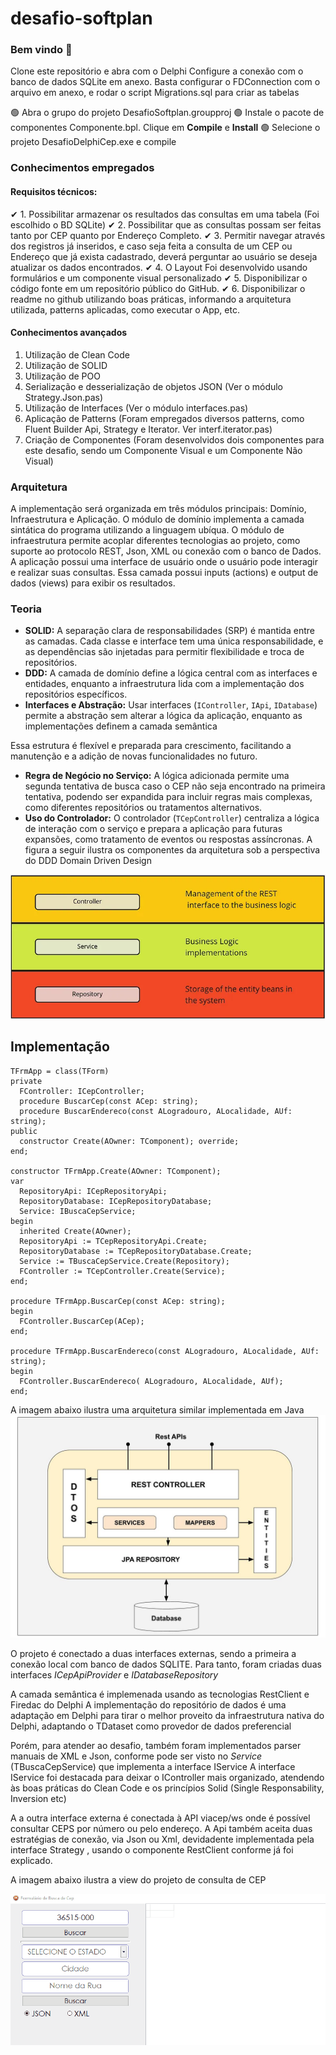 # desafio-softplan

### Bem vindo 👋

Clone este repositório e abra com o Delphi
Configure a conexão com o banco de dados SQLite em anexo. 
Basta configurar o FDConnection com o arquivo em anexo, e rodar o script Migrations.sql para criar as tabelas

🟢 Abra o grupo do projeto DesafioSoftplan.groupproj
🟢 Instale o pacote de componentes Componente.bpl. Clique em **Compile** e **Install** 
🟢 Selecione o projeto DesafioDelphiCep.exe e compile

### Conhecimentos empregados

#### Requisitos técnicos:
✔ 1. Possibilitar armazenar os resultados das consultas em uma tabela (Foi escolhido o BD SQLite) 
✔ 2. Possibilitar que as consultas possam ser feitas tanto por CEP quanto por
Endereço Completo.
✔ 3. Permitir navegar através dos registros já inseridos, e caso seja feita a consulta de
um CEP ou Endereço que já exista cadastrado, deverá perguntar ao usuário se
deseja atualizar os dados encontrados.
✔ 4. O Layout Foi desenvolvido usando formulários e um componente visual personalizado
✔ 5. Disponibilizar o código fonte em um repositório público do GitHub.
✔ 6. Disponibilizar o readme no github utilizando boas práticas, informando a
arquitetura utilizada, patterns aplicadas, como executar o App, etc.

#### Conhecimentos avançados
1. Utilização de Clean Code
2. Utilização de SOLID
3. Utilização de POO
4. Serialização e desserialização de objetos JSON (Ver o módulo Strategy.Json.pas)
5. Utilização de Interfaces (Ver o módulo interfaces.pas)
6. Aplicação de Patterns (Foram empregados diversos patterns, como Fluent Builder Api, Strategy e Iterator. Ver interf.iterator.pas)
7. Criação de Componentes (Foram desenvolvidos dois componentes para este desafio, sendo um Componente Visual e um Componente Não Visual)

### Arquitetura

A implementação será organizada em três módulos principais: Domínio, Infraestrutura e Aplicação. O módulo de domínio implementa a camada sintática do programa utilizando a linguagem ubíqua.
O módulo de infraestrutura permite acoplar diferentes tecnologias ao projeto, como suporte ao protocolo REST, Json, XML ou conexão com o banco de Dados.
A aplicação possui uma interface de usuário onde o usuário pode interagir e realizar suas consultas. Essa camada possui inputs (actions) e output de dados (views) para exibir os resultados.
### Teoria

- **SOLID:** A separação clara de responsabilidades (SRP) é mantida entre as camadas. Cada classe e interface tem uma única responsabilidade, e as dependências são injetadas para permitir flexibilidade e troca de repositórios.
- **DDD:** A camada de domínio define a lógica central com as interfaces e entidades, enquanto a infraestrutura lida com a implementação dos repositórios específicos.
- **Interfaces e Abstração:** Usar interfaces (`IController`, `IApi`, `IDatabase`) permite a abstração sem alterar a lógica da aplicação, enquanto as implementações definem a camada semântica

Essa estrutura é flexível e preparada para crescimento, facilitando a manutenção e a adição de novas funcionalidades no futuro.
- **Regra de Negócio no Serviço:** A lógica adicionada permite uma segunda tentativa de busca caso o CEP não seja encontrado na primeira tentativa, podendo ser expandida para incluir regras mais complexas, como diferentes repositórios ou tratamentos alternativos.
- **Uso do Controlador:** O controlador (`TCepController`) centraliza a lógica de interação com o serviço e prepara a aplicação para futuras expansões, como tratamento de eventos ou respostas assíncronas.
A figura a seguir ilustra os componentes da arquitetura sob a perspectiva do DDD Domain Driven Design

![](https://github.com/ricardodarocha/desafio-softplan/blob/main/arq.png?raw=true)
## Implementação

```delphi
TFrmApp = class(TForm)
private
  FController: ICepController;
  procedure BuscarCep(const ACep: string);
  procedure BuscarEndereco(const ALogradouro, ALocalidade, AUf: string);
public
  constructor Create(AOwner: TComponent); override;
end;

constructor TFrmApp.Create(AOwner: TComponent);
var
  RepositoryApi: ICepRepositoryApi;
  RepositoryDatabase: ICepRepositoryDatabase;
  Service: IBuscaCepService;
begin
  inherited Create(AOwner);
  RepositoryApi := TCepRepositoryApi.Create; 
  RepositoryDatabase := TCepRepositoryDatabase.Create; 
  Service := TBuscaCepService.Create(Repository);
  FController := TCepController.Create(Service);
end;

procedure TFrmApp.BuscarCep(const ACep: string);
begin
  FController.BuscarCep(ACep);
end;

procedure TFrmApp.BuscarEndereco(const ALogradouro, ALocalidade, AUf: string);
begin
  FController.BuscarEndereco( ALogradouro, ALocalidade, AUf);
end;

```
A imagem abaixo ilustra uma arquitetura similar implementada em Java
![](https://github.com/ricardodarocha/desafio-softplan/blob/main/ddd.png?raw=true)

O projeto é conectado a duas interfaces externas, sendo a primeira a conexão local com banco de dados SQLITE. Para tanto, foram criadas duas interfaces
*ICepApiProvider* e *IDatabaseRepository*

A camada semântica é implemenada usando as tecnologias RestClient e Firedac do Delphi
A implementação do repositório de dados é uma adaptação em Delphi para tirar o melhor proveito da infraestrutura nativa do Delphi, adaptando o TDataset como provedor de dados preferencial

Porém, para atender ao desafio, também foram implementados parser manuais de XML e Json, conforme pode ser visto no *Service* (TBuscaCepService) que implementa a interface IService
A interface IService foi destacada para deixar o IController mais organizado, atendendo às boas práticas do Clean Code e os princípios Solid (Single Responsability, Inversion etc)

A a outra interface externa é conectada à API viacep/ws onde é possível consultar CEPS por número ou pelo endereço. A Api também aceita duas estratégias de conexão, via Json ou Xml, devidadente implementada pela interface Strategy , usando o componente RestClient conforme já foi explicado.

A imagem abaixo ilustra a view do projeto de consulta de CEP

![](https://github.com/ricardodarocha/desafio-softplan/blob/main/View.gif?raw=true)
